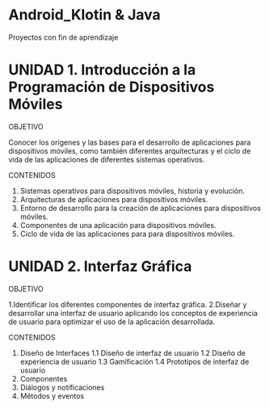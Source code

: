# Android_Klotin & Java
Proyectos con fin de aprendizaje

# UNIDAD 1. Introducción a la Programación de Dispositivos Móviles

OBJETIVO

  Conocer los orígenes y las bases para el desarrollo de aplicaciones para dispositivos móviles, como también diferentes arquitecturas y el ciclo de vida de las aplicaciones de diferentes sistemas operativos.

CONTENIDOS
  1. Sistemas operativos para dispositivos móviles, historia y evolución.
  2. Arquitecturas de aplicaciones para dispositivos móviles.
  3. Entorno de desarrollo para la creación de aplicaciones para dispositivos móviles.
  4. Componentes de una aplicación para dispositivos móviles.
  5. Ciclo de vida de las aplicaciones para para dispositivos móviles.

# UNIDAD 2. Interfaz Gráfica

OBJETIVO

  1.Identificar los diferentes componentes de interfaz gráfica.
  2.Diseñar y desarrollar una interfaz de usuario aplicando los conceptos de experiencia de usuario para optimizar el uso de la aplicación desarrollada.

CONTENIDOS
  1. Diseño de Interfaces
    1.1  Diseño de interfaz de usuario 
    1.2 Diseño de experiencia de usuario
    1.3 Gamificación
    1.4 Prototipos de interfaz de usuario
  2. Componentes
  3. Diálogos  y notificaciones
  4. Métodos y eventos
